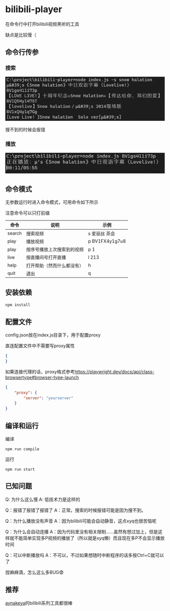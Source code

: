 # bilibili-player

在命令行中打开bilibili视频黑听的工具

缺点是比较慢（

## 命令行传参

### 搜索

![search](images/search.png)

搜不到的时候会报错

### 播放

![play](images/play.png)

## 命令模式

无参数运行时进入命令模式，可用命令如下所示

注意命令可以只打前缀

| 命令 | 说明 | 示例 |
|---|---|---|
| search | 搜索视频 | s 爱丽丝 茶会 |
| play | 播放视频 | p BV1FX4y1g7u8 |
| play | 按序号播放上次搜索到的视频 | p 1 |
| live | 按直播间号打开直播 | l 213 |
| help | 打开帮助（然而什么都没有） | h |
| quit | 退出 | q |

## 安装依赖

```shell
npm install
```

## 配置文件

config.json放在index.js目录下，用于配置proxy

直连配置文件中不需要写proxy属性

```json
{
}
```

如果连接代理的话，proxy格式参考<https://playwright.dev/docs/api/class-browsertype#browser-type-launch>

```json
{
    "proxy": {
        "server": "yourserver"
    }
}
```

## 编译和运行

编译

```shell
npm run compile
```

运行

```shell
npm run start
```

## 已知问题

Q: 为什么这么慢
A: 低技术力是这样的

Q：报错了报错了报错了
A：正常。搜索的时候报错可能是因为搜不到。

Q：为什么播放没有声音
A：因为bilibili可能会自动静音，这点xyq也很苦恼呢

Q：为什么会自动连播
A：因为代码里没有相关限制……虽然有想过加上，但是这样就不能简单实现多P视频的播放了（所以就是xyq懒）而且现在多P不会显示播放时间

Q：可以中断播放吗
A：不可以，不过如果想随时中断程序的话多按Ctrl+C就可以了

捏麻麻滴，怎么这么多BUG😨

## 推荐

[aynakeya](https://github.com/aynakeya)的bilibili系列工具都很棒
